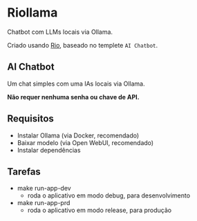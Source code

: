 # Riollama

Chatbot com LLMs locais via Ollama.

Criado usando [Rio](http://rio.dev/), baseado no templete `AI Chatbot`.

## AI Chatbot

Um chat simples com uma IAs locais via Ollama.

**Não requer nenhuma senha ou chave de API.**

## Requisitos

-   Instalar Ollama (via Docker, recomendado)
-   Baixar modelo (via Open WebUI, recomendado)
-   Instalar dependências

## Tarefas

- make run-app-dev
  - roda o aplicativo em modo debug, para desenvolvimento
- make run-app-prd
  - roda o aplicativo em modo release, para produção

